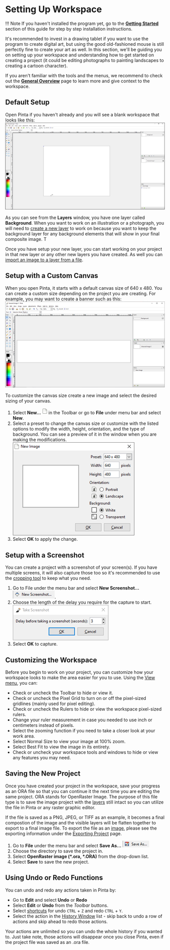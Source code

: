 # __Setting Up Workspace__ #

!!! Note
    If you haven't installed the program yet, go to the [**Getting Started**](start.md) section of this guide for step by step installation instructions.

It's recommended to invest in a drawing tablet if you want to use the program to create digital art, but using the good old-fashioned mouse is still perfectly fine to create your art as well. In this section, we'll be guiding you on setting up your workspace and understanding how to get started on creating a project (it could be editing photographs to painting landscapes to creating a cartoon character).

If you aren't familiar with the tools and the menus, we recommend to check out the [__General Overview__](overview.md) page to learn more and give context to the workspace.

## __Default Setup__ ##

Open Pinta if you haven't already and you will see a blank workspace that looks like this:  
![workspace](img/setup/workspace.png)

As you can see from the **Layers** window, you have one layer called __Background__. When you want to work on an illustration or a photograph, you will need to [create a new layer](layers.md) to work on because you want to keep the background layer for any background elements that will show in your final composite image. T

Once you have setup your new layer, you can start working on your project in that new layer or any other new layers you have created. As well you can [import an image to a layer from a file](layers.md#import-file-into-layer).

## __Setup with a Custom Canvas__ ##

When you open Pinta, it starts with a default canvas size of 640 x 480. You can create a custom size depending on the project you are creating. For example, you may want to create a banner such as this:
![canvas](img/setup/canvas.png)

To customize the canvas size create a new image and select the desired sizing of your canvas.

1. Select __New...__ ![new](img/setup/new.png) in the Toolbar or go to **File** under menu bar and select **New**.
2. Select a preset to change the canvas size or customize with the listed options to modify the width, height, orientation, and the type of background. You can see a preview of it in the window when you are making the modifications.  
![canvas change](img/setup/canvaschange.png)
3. Select __OK__ to apply the change.

## __Setup with a Screenshot__ ##

You can create a project with a screenshot of your screen(s). If you have multiple screens, it will also capture those too so it's recommended to use the [cropping tool](crop.md) to keep what you need.

1. Go to File under the menu bar and select __New Screenshot...__ ![screenshot](img/setup/screenshot.png).
2. Choose the length of the delay you require for the capture to start.  
![capture](img/setup/capture.png)
3. Select __OK__ to capture.  

## __Customizing the Workspace__ ##

Before you begin to work on your project, you can customize how your workspace looks to make the area easier for you to use. Using the [View menu](overview.md#Menu-Bar-Features), you can:
- Check or uncheck the Toolbar to hide or view it.
- Check or uncheck the Pixel Grid to turn on or off the pixel-sized gridlines (mainly used for pixel editing).
- Check or uncheck the Rulers to hide or view the workspace pixel-sized rulers.
- Change your ruler measurement in case you needed to use inch or centimeters instead of pixels.
- Select the zooming function if you need to take a closer look at your work area.
- Select Normal Size to view your image at 100% zoom.
- Select Best Fit to view the image in its entirety.
- Check or uncheck your workspace tools and windows to hide or view any features you may need.

## __Saving the New Project__ ##

Once you have created your project in the workspace, save your progress as an ORA file so that you can continue it the next time you are editing the same project. ORA stands for OpenRaster Image. The purpose of this file type is to save the image project with the [layers](concept.md#layers) still intact so you can utilize the file in Pinta or any raster graphic editor. 

If the file is saved as a PNG, JPEG, or TIFF as an example, it becomes a final compostion of the image and the visible layers will be flatten together to export to a final image file. To export the file as an [image](concept.md#image), please see the exporting information under the [Exporting Project](exportoverview.md) page.

1. Go to **File** under the menu bar and select __Save As...__ ![save as](img/setup/saveas.png)
2. Choose the directory to save the project in.
3. Select __OpenRaster image (*.ora, *.ORA)__ from the drop-down list.
4. Select __Save__ to save the new project.

## __Using Undo or Redo Functions__ ##

You can undo and redo any actions taken in Pinta by:
- Go to **Edit** and select **Undo** or **Redo**
- Select **Edit** or **Undo** from the *Toolbar* buttons.
- Select [shortcuts](shortcuts.md) for undo `CTRL` + `Z` and redo `CTRL` + `Y`.
- Select the action in the [History Window](overview.md) list - skip back to undo a row of actions and skip ahead to redo those actions. 

Your actions are unlimited so you can undo the whole history if you wanted to. Just take note, those actions will disappear once you close Pinta, even if the project file was saved as an .ora file.
